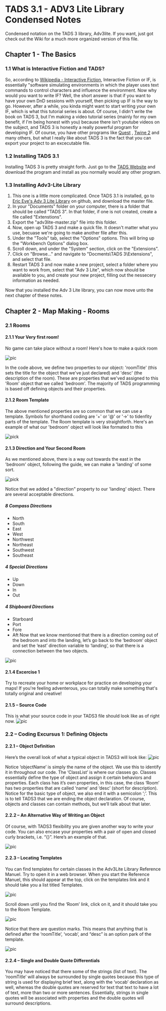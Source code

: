 # TADS 3.1 - ADV3 Lite Library Condensed Notes
Condensed notation on the TADS 3 library, Adv3lite. If you want, just got check out the Wiki for a much more organized version of this file.

## Chapter 1 - The Basics
### 1.1 What is Interactive Fiction and TADS?
So, according to [Wikipedia - Interactive Fiction](https://en.wikipedia.org/wiki/Interactive_fiction), Interactive Fiction or IF, is essentially "software simulating environments in which the player uses text commands to control characters and influence the environment. Now why would you want to write IF? Well, the short answer is that if you want to have your own DnD sessions with yourself, then picking up IF is the way to go. However, after a while, you kinda might want to start writing your own IF, which is what this tutorial series is about. Of course, I didn't write the book on TADS 3, but I'm making a video tutorial series (mainly for my own benefit, if I'm being honest with you) because there isn't youtube videos on the subject, and TADS 3 is honestly a really powerful program for developing IF. Of course, you have other programs like [Quest](http://textadventures.co.uk/quest/desktop) , [Twine 2](https://twinery.org/) and many others, but what I really like about TADS 3 is the fact that you can export your project to an excecutable file.

### 1.2 Installing TADS 3.1
Installing TADS 3 is pretty straight forth. Just go to the [TADS Website](http://www.tads.org/) and download the program and install as you normally would any other program.

### 1.3 Installing Adv3-Lite Library
1. This one is a little more complicated. Once TADS 3.1 is installed, go to [Eric Eve's Adv 3 Lite Library](https://github.com/EricEve/adv3lite) on github, and download the master file. 
2. In your "Documents" folder on your computer, there is a folder that should be called "TADS 3". In that folder, if one is not created, create a file called "Extenstions".
3. Export the "adv3lite-master.zip" file into this folder.
4. Now, open up TADS 3 and make a quick file. It doesn't matter what you use, becuase we're going to make another file after this.
5. Under the "Tools" tab, select the "Options" options. This will bring up the "Workbench Options" dialog box.
6. Scroll down, and under the "System" section, click on the "Extensions".
7. Click on "Browse..." and navigate to "Docments\TADS 3\Extensions", and select that file.
8. Restart TADS 3 and now make a new project, select a folder where you want to work from, select that "Adv 3 Lite", which now should be available to you, and create your new project, filling out the nessecery information as needed.

Now that you installed the Adv 3 Lite library, you can now move unto the next chapter of these notes.

## Chapter 2 - Map Making - Rooms
### 2.1 Rooms
#### 2.1.1 Your Very first room!
No game can take place without a room! Here's how to make a quick room

![pic](https://github.com/reneorionsalmon/tads3lite/blob/master/pics/2.1.1%20-%20your%20very%20first%20room.PNG "Your Very First Room")

In the code above, we define two properties to our object: 'roomTitle' (this sets the title for the object that we've just declared) and 'desc' (the description of the room). These are properties that we'ved assigned to this 'Room' object that we called 'bedroom'. The majority of TADS programming is based off defining objects and their properties.

#### 2.1.2 Room Template
The above mentioned properties are so common that we can use a template. Symbols for shorthand coding are '+' or '@' or '->' to tidenfity parts of the template. The Room template is very straightforth. Here's an example of what our 'bedroom' object will look like formated to this 

![pick](https://github.com/reneorionsalmon/tads3lite/blob/master/pics/2.1.2%20-%20room%20template.PNG "Room Template")

#### 2.1.3 Direction and Your Second Room
As we mentioned above, there is a way out towards the east in the 'bedroom' object, following the guide, we can make a 'landing' of some sort. 

![pick](https://github.com/reneorionsalmon/tads3lite/blob/master/pics/2.1.3%20-%20your%20very%20second%20room.PNG "Second Room Code")

Notice that we added a "direction" property to our 'landing' object. There are several acceptable directions.
##### 8 Compass Directions
* North	
* South
* East
* West
* Northwest
* Northeast
* Southwest
* Southeast

##### 4 Special Directions
* Up
* Down
* In
* Out

##### 4 Shipboard Directions
* Starboard
* Port
* Fore
* Aft
Now that we know mentioned that there is a direction coming out of the bedroom and into the landing, let’s go back to the ‘bedroom’ object and set the ‘east’ direction variable to ‘landing’, so that there is a connection between the two objects.

![pic](https://github.com/reneorionsalmon/tads3lite/blob/master/pics/2.1.3%20-%20your%20very%20second%20room%202.PNG "Updated Code")

#### 2.1.4 Excercise 1
Try to recreate your home or workplace for practice on developing your maps! If you're feeling adventerous, you can totally make something that's totally original and creative!

#### 2.1.5 – Source Code
This is what your source code in your TADS3 file should look like as of right now.
![pic](https://github.com/reneorionsalmon/tads3lite/blob/master/pics/2.1%20-%20source%20code.PNG "2.1 Source Code")

### 2.2 – Coding Excursus 1: Defining Objects

#### 2.2.1 – Object Definition

Here’s the overall look of what a typical object in TADS3 will look like:
![pic](https://github.com/reneorionsalmon/tads3lite/blob/master/pics/2.2%20-%20object%20definition.PNG "object definition")

Notice ‘objectName’ is simply the name of the object. We use this to identify it in throughout our code. The ‘ClassList’ is where our classes go. Classes essentially define the type of object and assign it certain behaviors and properties. Each class has it’s own properties, in this case, the class ‘Room’ has two properties that are called ‘name’ and ‘desc’ (short for description). Notice for the basic type of object, we also end it with a semicolon ‘;’. This is to tell TADS3 that we are ending the object declaration. Of course, objects and classes can contain methods, but we’ll talk about that later.

#### 2.2.2 – An Alternative Way of Writing an Object

Of course, with TADS3 flexibility you are given another way to write your code. You can also encase your properties with a pair of open and closed curly brackets, i.e. “{}”. Here’s an example of that. 

![pic](https://github.com/reneorionsalmon/tads3lite/blob/master/pics/2.2.2%20alternative%20way.PNG "Alternative Object Declaration")

#### 2.2.3 – Locating Templates
You can find templates for certain classes in the Adv3Lite Library Reference Manuel. Try to open it in a web browser. When you start the Reference Manuel, this should appear at the top, click on the templates link and it should take you a list titled Templates. 

![pic](https://github.com/reneorionsalmon/tads3lite/blob/master/pics/2.2.3%20-%20room%20template%20links.PNG "Links")

Scroll down until you find the ‘Room’ link, click on it, and it should take you to the Room Template.

![pic](https://github.com/reneorionsalmon/tads3lite/blob/master/pics/2.2.3%20-%20room%20template.PNG "Template")

Notice that there are question marks. This means that anything that is defined after the ‘roomTitle’, ‘vocab’, and “desc” is an option park of the template.  

![pic](https://github.com/reneorionsalmon/tads3lite/blob/master/pics/2.2.3%20-%20room%20template%202.PNG "Template Excecution")

#### 2.2.4 – Single and Double Quote Differentials

You may have noticed that there some of the strings (list of text). The ‘roomTitle’ will always be surrounded by single quotes because this type of string is used for displaying brief text, along with the ‘vocab’ declaration as well, whereas the double quotes are reserved for text that text to have a lot of text, more than two or more sentences. Essentially, strings in single quotes will be associated with properties and the double quotes will surround descriptions.
